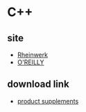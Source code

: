 # C++

## site
- [Rheinwerk](https://www.sap-press.com/cpp_5927/)
- [O'REILLY](https://learning.oreilly.com/library/view/c/9781806100576/)

## download link
- [product supplements](https://www.sap-press.com/cpp_5927/supplements/)
